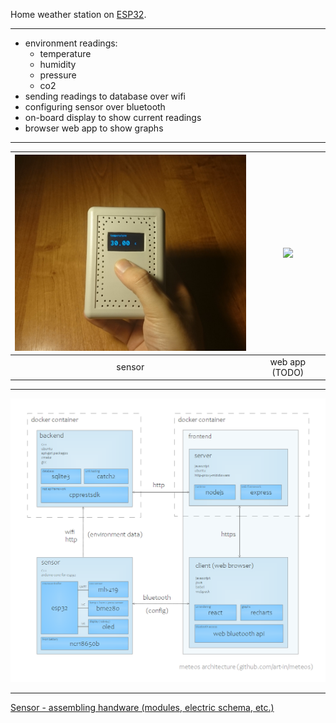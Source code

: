 Home weather station on [ESP32](https://en.wikipedia.org/wiki/ESP32).

---

- environment readings:
  - temperature
  - humidity
  - pressure
  - co2
 - sending readings to database over wifi
 - configuring sensor over bluetooth
 - on-board display to show current readings
 - browser web app to show graphs

---

<img src="docs/sensor/photos/in-hand.jpg" width="400" /> | <img src="https://via.placeholder.com/400x340.png" width="400" />
:---: | :---:
sensor | web app (TODO)

---

<a href="docs/architecture/meteos-architecture.pdf">
<img src="docs/architecture/meteos-architecture.png" />
</a>

---

[Sensor - assembling handware (modules, electric schema, etc.)](docs/sensor/readme.md)